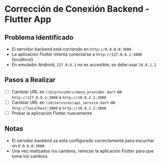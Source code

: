 # Corrección de Conexión Backend - Flutter App

## Problema Identificado
- El servidor backend está corriendo en `http://0.0.0.0:3000`
- La aplicación Flutter intenta conectarse a `http://127.0.0.1:3000` (localhost)
- En emulador Android, `127.0.0.1` no es accesible; se debe usar `10.0.2.2`

## Pasos a Realizar
- [ ] Cambiar URL en `lib/providers/menu_provider.dart` de `http://127.0.0.1:3000` a `http://10.0.2.2:3000`
- [ ] Cambiar URL en `lib/services/api_service.dart` de `http://localhost:3000` a `http://10.0.2.2:3000`
- [ ] Probar la aplicación Flutter nuevamente

## Notas
- El servidor backend ya está configurado correctamente para escuchar en `0.0.0.0:3000`
- Una vez realizados los cambios, reiniciar la aplicación Flutter para que tome los cambios
